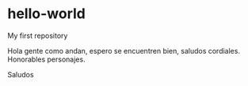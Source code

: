 # hello-world
My first repository

Hola gente como andan, espero se encuentren bien, saludos cordiales. Honorables personajes.

Saludos